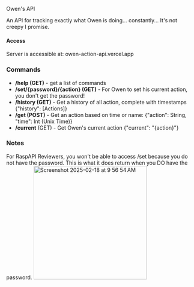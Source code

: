 Owen's API

An API for tracking exactly what Owen is doing... constantly...
It's not creepy I promise.

#### Access
Server is accessible at: owen-action-api.vercel.app

### Commands

- **/help (GET)** - get a list of commands
- **/set/{password}/{action} (GET)** - For Owen to set his current action, you don't get the password!
- **/history (GET)** - Get a history of all action, complete with timestamps {"history": [Actions]}
- **/get (POST)** - Get an action based on time or name: {"action": String, "time": Int (Unix Time)}
- **/current** (GET) - Get Owen's current action {"current": "{action}"}

### Notes

For RaspAPI Reviewers, you won't be able to access /set because you do not have the password. This is what it does return when you DO have the password. 
<img width="301" alt="Screenshot 2025-02-18 at 9 56 54 AM" src="https://github.com/user-attachments/assets/9d4629b3-d21b-48a8-9a27-935ec73db69f" />
